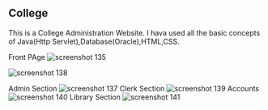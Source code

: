 ## College

This is a College Administration Website.
I hava used all the basic concepts of Java(Http Servlet),Database(Oracle),HTML,CSS.

Front PAge
![screenshot 135](https://user-images.githubusercontent.com/29454998/44227849-5446a780-a1b1-11e8-9615-489c61385be0.png)

![screenshot 138](https://user-images.githubusercontent.com/29454998/44228472-0894fd80-a1b3-11e8-888c-8840b67eeb12.png)

Admin Section
![screenshot 137](https://user-images.githubusercontent.com/29454998/44228488-0e8ade80-a1b3-11e8-93fb-9465773ccadb.png)
Clerk Section
![screenshot 139](https://user-images.githubusercontent.com/29454998/44228493-1185cf00-a1b3-11e8-9888-335651d775fa.png)
 Accounts
![screenshot 140](https://user-images.githubusercontent.com/29454998/44228498-13e82900-a1b3-11e8-8e9b-4d1d5aae6b13.png)
 Library Section
![screenshot 141](https://user-images.githubusercontent.com/29454998/44228501-15b1ec80-a1b3-11e8-95cb-8ecdfe09c859.png)
